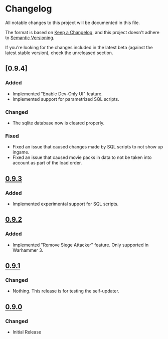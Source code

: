 # Changelog
All notable changes to this project will be documented in this file.

The format is based on [Keep a Changelog](https://keepachangelog.com/en/1.0.0/),
and this project doesn't adhere to [Semantic Versioning](https://semver.org/spec/v2.0.0.html).

If you're looking for the changes included in the latest beta (against the latest stable version), check the unreleased section.

## [0.9.4]
### Added
- Implemented "Enable Dev-Only UI" feature.
- Implemented support for parametrized SQL scripts.

### Changed
- The sqlite database now is cleared properly.

### Fixed
- Fixed an issue that caused changes made by SQL scripts to not show up ingame.
- Fixed an issue that caused movie packs in data to not be taken into account as part of the load order.

## [0.9.3]
### Added
- Implemented experimental support for SQL scripts.

## [0.9.2]
### Added
- Implemented "Remove Siege Attacker" feature. Only supported in Warhammer 3.

## [0.9.1]
### Changed
- Nothing. This release is for testing the self-updater.

## [0.9.0]
### Changed
- Initial Release

[Unreleased]: https://github.com/Frodo45127/twpatcher/compare/v0.9.3...HEAD
[0.9.3]: https://github.com/Frodo45127/twpatcher/compare/v0.9.2...v0.9.3
[0.9.2]: https://github.com/Frodo45127/twpatcher/compare/v0.9.1...v0.9.2
[0.9.1]: https://github.com/Frodo45127/twpatcher/compare/v0.9.0...v0.9.1
[0.9.0]: https://github.com/Frodo45127/twpatcher/tree/v0.9.0

